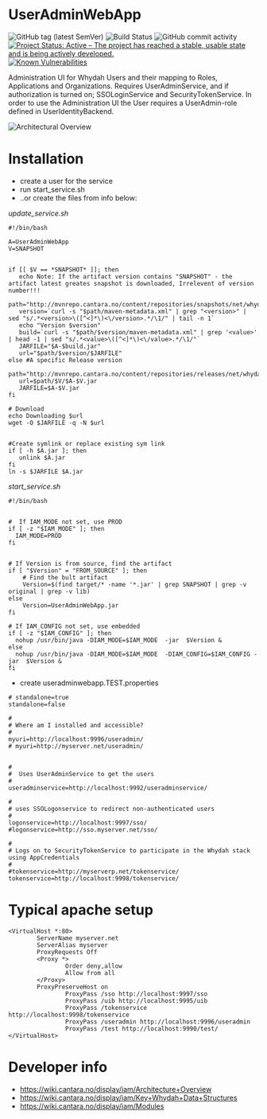 UserAdminWebApp
========================

![GitHub tag (latest SemVer)](https://img.shields.io/github/v/tag/Cantara/Whydah-UserAdminWebApp) ![Build Status](https://jenkins.cantara.no/buildStatus/icon?job=Whydah-UserAdminWebApp) ![GitHub commit activity](https://img.shields.io/github/commit-activity/y/Cantara/Whydah-UserAdminWebApp) [![Project Status: Active – The project has reached a stable, usable state and is being actively developed.](http://www.repostatus.org/badges/latest/active.svg)](http://www.repostatus.org/#active)  [![Known Vulnerabilities](https://snyk.io/test/github/Cantara/Whydah-UserAdminWebApp/badge.svg)](https://snyk.io/test/github/Cantara/Whydah-UserAdminWebApp)


Administration UI for Whydah Users and their mapping to Roles, Applications and Organizations.
Requires UserAdminService, and if authorization is turned on; SSOLoginService and SecurityTokenService.
In order to use the Administration UI the User requires a UserAdmin-role defined in UserIdentityBackend.


![Architectural Overview](https://wiki.cantara.no/download/attachments/37388694/Whydah+infrastructure.png)

Installation
============



* create a user for the service
* run start_service.sh
* ..or create the files from info below:

*update_service.sh*
```
#!/bin/bash

A=UserAdminWebApp
V=SNAPSHOT


if [[ $V == *SNAPSHOT* ]]; then
   echo Note: If the artifact version contains "SNAPSHOT" - the artifact latest greates snapshot is downloaded, Irrelevent of version number!!!
   path="http://mvnrepo.cantara.no/content/repositories/snapshots/net/whydah/identity/$A"
   version=`curl -s "$path/maven-metadata.xml" | grep "<version>" | sed "s/.*<version>\([^<]*\)<\/version>.*/\1/" | tail -n 1`
   echo "Version $version"
   build=`curl -s "$path/$version/maven-metadata.xml" | grep '<value>' | head -1 | sed "s/.*<value>\([^<]*\)<\/value>.*/\1/"`
   JARFILE="$A-$build.jar"
   url="$path/$version/$JARFILE"
else #A specific Release version
   path="http://mvnrepo.cantara.no/content/repositories/releases/net/whydah/identity/$A"
   url=$path/$V/$A-$V.jar
   JARFILE=$A-$V.jar
fi

# Download
echo Downloading $url
wget -O $JARFILE -q -N $url


#Create symlink or replace existing sym link
if [ -h $A.jar ]; then
   unlink $A.jar
fi
ln -s $JARFILE $A.jar
```


*start_service.sh*
```
#!/bin/bash


#  If IAM_MODE not set, use PROD
if [ -z "$IAM_MODE" ]; then
  IAM_MODE=PROD
fi


# If Version is from source, find the artifact
if [ "$Version" = "FROM_SOURCE" ]; then
    # Find the bult artifact
    Version=$(find target/* -name '*.jar' | grep SNAPSHOT | grep -v original | grep -v lib)
else
    Version=UserAdminWebApp.jar
fi

# If IAM_CONFIG not set, use embedded
if [ -z "$IAM_CONFIG" ]; then
  nohup /usr/bin/java -DIAM_MODE=$IAM_MODE  -jar  $Version &
else
  nohup /usr/bin/java -DIAM_MODE=$IAM_MODE  -DIAM_CONFIG=$IAM_CONFIG -jar  $Version &
fi

```


* create useradminwebapp.TEST.properties

```
# standalone=true
standalone=false

#
# Where am I installed and accessible?
#
myuri=http://localhost:9996/useradmin/
# myuri=http://myserver.net/useradmin/


#
#  Uses UserAdminService to get the users
#
useradminservice=http://localhost:9992/useradminservice/

#
# uses SSOLogonservice to redirect non-authenticated users
#
logonservice=http://localhost:9997/sso/
#logonservice=http://sso.myserver.net/sso/

#
# Logs on to SecurityTokenService to participate in the Whydah stack using AppCredentials
#
#tokenservice=http://myserverp.net/tokenservice/
tokenservice=http://localhost:9998/tokenservice/
```

Typical apache setup
====================

```
<VirtualHost *:80>
        ServerName myserver.net
        ServerAlias myserver
        ProxyRequests Off
        <Proxy *>
                Order deny,allow
                Allow from all
        </Proxy>
        ProxyPreserveHost on
                ProxyPass /sso http://localhost:9997/sso
                ProxyPass /uib http://localhost:9995/uib
                ProxyPass /tokenservice http://localhost:9998/tokenservice
                ProxyPass /useradmin http://localhost:9996/useradmin
                ProxyPass /test http://localhost:9990/test/
</VirtualHost>
```




Developer info
==============

* https://wiki.cantara.no/display/iam/Architecture+Overview
* https://wiki.cantara.no/display/iam/Key+Whydah+Data+Structures
* https://wiki.cantara.no/display/iam/Modules

